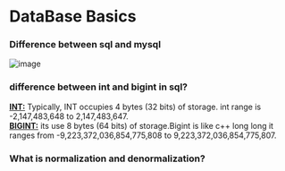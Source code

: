 # DataBase Basics
### Difference between sql and mysql
![image](https://github.com/Abdul-Aziz026/DataBase-interview-Question/assets/57495952/71bfe0eb-71d5-49ee-80fe-f552244177c7)

### difference between int and bigint in sql?
<ins>**INT:**</ins> Typically, INT occupies 4 bytes (32 bits) of storage. int range is -2,147,483,648 to 2,147,483,647.   
<ins>**BIGINT:**</ins> its use 8 bytes (64 bits) of storage.Bigint is like c++ long long it ranges from -9,223,372,036,854,775,808 to 9,223,372,036,854,775,807.

### What is normalization and denormalization?


